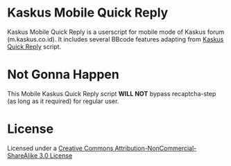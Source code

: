 # Kaskus Mobile Quick Reply
Kaskus Mobile Quick Reply is a userscript for mobile mode of Kaskus forum (m.kaskus.co.id). It includes several BBcode features adapting from [Kaskus Quick Reply](https://github.com/idoenk/kaskus-quick-reply) script.


# Not Gonna Happen
This Mobile Kaskus Quick Reply script **WILL NOT** bypass recaptcha-step (as long as it required) for regular user.



# License
Licensed under a [Creative Commons Attribution-NonCommercial-ShareAlike 3.0 License](http://creativecommons.org/licenses/by-nc-sa/3.0)
